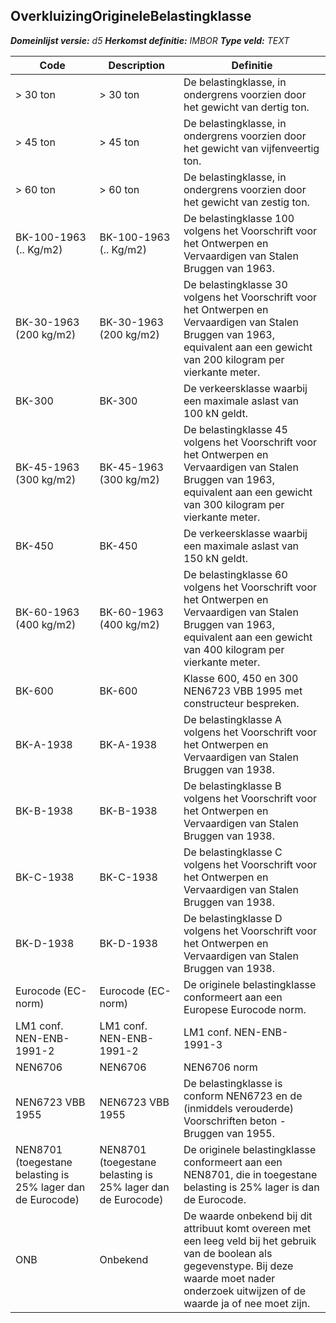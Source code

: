 ﻿## OverkluizingOrigineleBelastingklasse

*__Domeinlijst versie:__ d5*
*__Herkomst definitie:__ IMBOR*
*__Type veld:__ TEXT*

|__Code__ |__Description__ |__Definitie__	|
|	---	|	---	|   ---	| 
| > 30 ton | > 30 ton | De belastingklasse, in ondergrens voorzien door het gewicht van dertig ton. |
| > 45 ton | > 45 ton | De belastingklasse, in ondergrens voorzien door het gewicht van vijfenveertig ton. |
| > 60 ton | > 60 ton | De belastingklasse, in ondergrens voorzien door het gewicht van zestig ton. |
| BK-100-1963 (.. Kg/m2) | BK-100-1963 (.. Kg/m2) | De belastingklasse 100 volgens het Voorschrift voor het Ontwerpen en Vervaardigen van Stalen Bruggen van 1963. |
| BK-30-1963 (200 kg/m2) | BK-30-1963 (200 kg/m2) | De belastingklasse 30 volgens het Voorschrift voor het Ontwerpen en Vervaardigen van Stalen Bruggen van 1963, equivalent aan een gewicht van 200 kilogram per vierkante meter. |
| BK-300 | BK-300 | De verkeersklasse waarbij een maximale aslast van 100 kN geldt. |
| BK-45-1963 (300 kg/m2) | BK-45-1963 (300 kg/m2) | De belastingklasse 45 volgens het Voorschrift voor het Ontwerpen en Vervaardigen van Stalen Bruggen van 1963, equivalent aan een gewicht van 300 kilogram per vierkante meter. |
| BK-450 | BK-450 | De verkeersklasse waarbij een maximale aslast van 150 kN geldt. |
| BK-60-1963 (400 kg/m2) | BK-60-1963 (400 kg/m2) | De belastingklasse 60 volgens het Voorschrift voor het Ontwerpen en Vervaardigen van Stalen Bruggen van 1963, equivalent aan een gewicht van 400 kilogram per vierkante meter. |
| BK-600 | BK-600 | Klasse 600, 450 en 300 NEN6723 VBB 1995 met constructeur bespreken. |
| BK-A-1938 | BK-A-1938 | De belastingklasse A volgens het Voorschrift voor het Ontwerpen en Vervaardigen van Stalen Bruggen van 1938. |
| BK-B-1938 | BK-B-1938 | De belastingklasse B volgens het Voorschrift voor het Ontwerpen en Vervaardigen van Stalen Bruggen van 1938. |
| BK-C-1938 | BK-C-1938 | De belastingklasse C volgens het Voorschrift voor het Ontwerpen en Vervaardigen van Stalen Bruggen van 1938. |
| BK-D-1938 | BK-D-1938 | De belastingklasse D volgens het Voorschrift voor het Ontwerpen en Vervaardigen van Stalen Bruggen van 1938. |
| Eurocode (EC-norm) | Eurocode (EC-norm) | De originele belastingklasse conformeert aan een Europese Eurocode norm. |
| LM1 conf. NEN-ENB-1991-2 | LM1 conf. NEN-ENB-1991-2 | LM1 conf. NEN-ENB-1991-3 |
| NEN6706 | NEN6706 | NEN6706 norm |
| NEN6723 VBB 1955 | NEN6723 VBB 1955 | De belastingklasse is conform NEN6723 en de (inmiddels verouderde) Voorschriften beton - Bruggen van 1955. |
| NEN8701 (toegestane belasting is 25% lager dan de Eurocode) | NEN8701 (toegestane belasting is 25% lager dan de Eurocode) | De originele belastingklasse conformeert aan een NEN8701, die in toegestane belasting is 25% lager is dan de Eurocode. |
| ONB | Onbekend | De waarde onbekend bij dit attribuut komt overeen met een leeg veld bij het gebruik van de boolean als gegevenstype. Bij deze waarde moet nader onderzoek uitwijzen of de waarde ja of nee moet zijn. |
